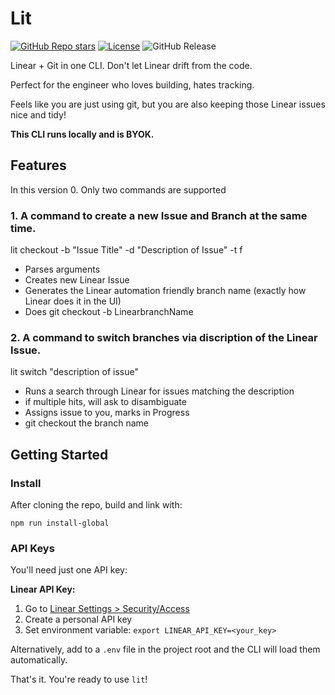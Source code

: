 # Lit

[![GitHub Repo stars](https://img.shields.io/github/stars/tekaratzas/lit-cli?style=social)](https://github.com/tekaratzas/lit-cli)
[![License](https://img.shields.io/github/license/tekaratzas/lit-cli)](https://github.com/tekaratzas/lit-cli/blob/main/LICENSE)
![GitHub Release](https://img.shields.io/github/v/release/tekaratzas/lit-cli)

Linear + Git in one CLI. Don't let Linear drift from the code.

Perfect for the engineer who loves building, hates tracking.

Feels like you are just using git, but you are also keeping those Linear issues nice and tidy!

**This CLI runs locally and is BYOK.**

## Features

In this version 0. Only two commands are supported

### 1. A command to create a new Issue and Branch at the same time.

lit checkout -b "Issue Title" -d "Description of Issue" -t f

- Parses arguments
- Creates new Linear Issue
- Generates the Linear automation friendly branch name (exactly how Linear does it in the UI)
- Does git checkout -b LinearbranchName

### 2. A command to switch branches via discription of the Linear Issue.

lit switch "description of issue"

- Runs a search through Linear for issues matching the description
- if multiple hits, will ask to disambiguate
- Assigns issue to you, marks in Progress
- git checkout the branch name

## Getting Started

### Install

After cloning the repo, build and link with:

```
npm run install-global
```

### API Keys

You'll need just one API key:

**Linear API Key:**
1. Go to [Linear Settings > Security/Access](https://linear.app/settings/account/security)
2. Create a personal API key
3. Set environment variable: `export LINEAR_API_KEY=<your_key>`


Alternatively, add to a `.env` file in the project root and the CLI will load them automatically.

That's it. You're ready to use `lit`!

